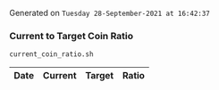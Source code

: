 Generated on `Tuesday 28-September-2021 at 16:42:37`

### Current to Target Coin Ratio
`current_coin_ratio.sh`

Date|Current|Target|Ratio
---|---|---|---
